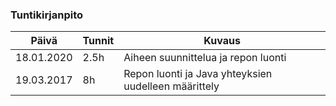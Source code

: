﻿### Tuntikirjanpito
Päivä| Tunnit | Kuvaus
--------------- | ----- | ------
18.01.2020 | 2.5h | Aiheen suunnittelua ja repon luonti
19.03.2017 | 8h | Repon luonti ja Java yhteyksien uudelleen määrittely